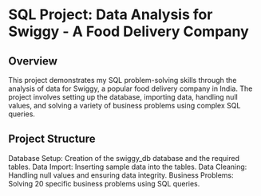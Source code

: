 # SQL Project: Data Analysis for Swiggy - A Food Delivery Company
## Overview
This project demonstrates my SQL problem-solving skills through the analysis of data for Swiggy, a popular food delivery company in India. The project involves setting up the database, importing data, handling null values, and solving a variety of business problems using complex SQL queries.

## Project Structure
Database Setup: Creation of the swiggy_db database and the required tables.
Data Import: Inserting sample data into the tables.
Data Cleaning: Handling null values and ensuring data integrity.
Business Problems: Solving 20 specific business problems using SQL queries.

